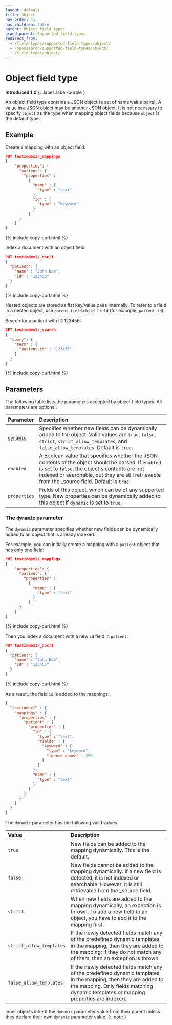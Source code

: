 ```yaml
---
layout: default
title: Object
nav_order: 41
has_children: false
parent: Object field types
grand_parent: Supported field types
redirect_from: 
  - /field-types/supported-field-types/object/
  - /opensearch/supported-field-types/object/
  - /field-types/object/
---
```


# Object field type
**Introduced 1.0**
{: .label .label-purple }

An object field type contains a JSON object (a set of name/value pairs). A value in a JSON object may be another JSON object. It is not necessary to specify `object` as the type when mapping object fields because `object` is the default type.

## Example

Create a mapping with an object field:

```json
PUT testindex1/_mappings
{
    "properties": {
      "patient": { 
        "properties" :
          {
            "name" : {
              "type" : "text"
            },
            "id" : {
              "type" : "keyword"
            }
          }   
      }
    }
}
```
{% include copy-curl.html %}

Index a document with an object field:

```json
PUT testindex1/_doc/1
{ 
  "patient": { 
    "name" : "John Doe",
    "id" : "123456"
  } 
}
```
{% include copy-curl.html %}

Nested objects are stored as flat key/value pairs internally. To refer to a field in a nested object, use `parent field`.`child field` (for example, `patient.id`).

Search for a patient with ID 123456:

```json
GET testindex1/_search
{
  "query": {
    "term" : {
      "patient.id" : "123456"
    }
  }
}
```
{% include copy-curl.html %}

## Parameters

The following table lists the parameters accepted by object field types. All parameters are optional.

Parameter | Description 
:--- | :--- 
[`dynamic`](#the-dynamic-parameter) | Specifies whether new fields can be dynamically added to the object. Valid values are `true`, `false`, `strict`, `strict_allow_templates`, and `false_allow_templates`. Default is `true`.
`enabled` | A Boolean value that specifies whether the JSON contents of the object should be parsed. If `enabled` is set to `false`, the object's contents are not indexed or searchable, but they are still retrievable from the _source field. Default is `true`.
`properties` | Fields of this object, which can be of any supported type. New properties can be dynamically added to this object if `dynamic` is set to `true`.

### The `dynamic` parameter

The `dynamic` parameter specifies whether new fields can be dynamically added to an object that is already indexed.

For example, you can initially create a mapping with a `patient` object that has only one field:

```json
PUT testindex1/_mappings
{
    "properties": {
      "patient": { 
        "properties" :
          {
            "name" : {
              "type" : "text"
            }
          }   
      }
    }
}
```
{% include copy-curl.html %}

Then you index a document with a new `id` field in `patient`:

```json
PUT testindex1/_doc/1
{ 
  "patient": { 
    "name" : "John Doe",
    "id" : "123456"
  } 
}
```
{% include copy-curl.html %}

As a result, the field `id` is added to the mappings:

```json
{
  "testindex1" : {
    "mappings" : {
      "properties" : {        
        "patient" : {
          "properties" : {
            "id" : {
              "type" : "text",
              "fields" : {
                "keyword" : {
                  "type" : "keyword",
                  "ignore_above" : 256
                }
              }
            },
            "name" : {
              "type" : "text"
            }
          }
        }
      }
    }
  }
}
```

The `dynamic` parameter has the following valid values.

Value | Description 
:--- | :--- 
`true` | New fields can be added to the mapping dynamically. This is the default.
`false` | New fields cannot be added to the mapping dynamically. If a new field is detected, it is not indexed or searchable. However, it is still retrievable from the _source field. 
`strict` | When new fields are added to the mapping dynamically, an exception is thrown. To add a new field to an object, you have to add it to the mapping first.
`strict_allow_templates` | If the newly detected fields match any of the predefined dynamic templates in the mapping, then they are added to the mapping; if they do not match any of them, then an exception is thrown.
`false_allow_templates` | If the newly detected fields match any of the predefined dynamic templates in the mapping, then they are added to the mapping. Only fields matching dynamic templates or mapping properties are indexed.

Inner objects inherit the `dynamic` parameter value from their parent unless they declare their own `dynamic` parameter value.
{: .note }
